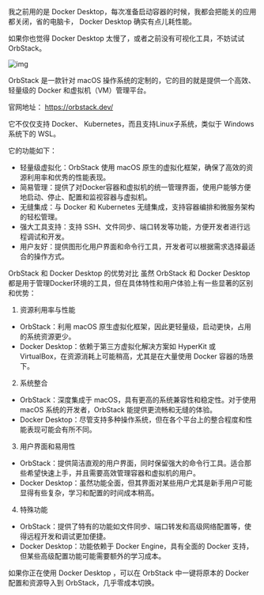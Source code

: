 
我之前用的是 Docker Desktop，每次准备启动容器的时候，我都会把能关的应用都关闭，省的电脑卡， Docker Desktop 确实有点儿耗性能。

如果你也觉得 Docker Desktop 太慢了，或者之前没有可视化工具，不妨试试 OrbStack。

![img](https://wowpb.pages.dev/file/b73b5a932a881a65c1f30.png)

OrbStack 是一款针对 macOS 操作系统的定制的，它的目的就是提供一个高效、轻量级的 Docker 和虚拟机（VM）管理平台。

官网地址： https://orbstack.dev/

它不仅仅支持 Docker、 Kubernetes，而且支持Linux子系统，类似于 Windows 系统下的 WSL。

它的功能如下：

- 轻量级虚拟化：OrbStack 使用 macOS 原生的虚拟化框架，确保了高效的资源利用率和优秀的性能表现。
- 简易管理：提供了对Docker容器和虚拟机的统一管理界面，使用户能够方便地启动、停止、配置和监视容器与虚拟机。
- 无缝集成：与 Docker 和 Kubernetes 无缝集成，支持容器编排和微服务架构的轻松管理。
- 强大工具支持：支持 SSH、文件同步、端口转发等功能，方便开发者进行远程调试和开发。
- 用户友好：提供图形化用户界面和命令行工具，开发者可以根据需求选择最适合的操作方式。

OrbStack 和 Docker Desktop 的优势对比
虽然 OrbStack 和 Docker Desktop 都是用于管理Docker环境的工具，但在具体特性和用户体验上有一些显著的区别和优势：

1. 资源利用率与性能

- OrbStack：利用 macOS 原生虚拟化框架，因此更轻量级，启动更快，占用的系统资源更少。  
- Docker Desktop：依赖于第三方虚拟化解决方案如 HyperKit 或 VirtualBox，在资源消耗上可能稍高，尤其是在大量使用 Docker 容器的场景下。
  
2. 系统整合

- OrbStack：深度集成于 macOS，具有更高的系统兼容性和稳定性。对于使用 macOS 系统的开发者，OrbStack 能提供更流畅和无缝的体验。  
- Docker Desktop：尽管支持多种操作系统，但在各个平台上的整合程度和性能表现可能会有所不同。 
 
3. 用户界面和易用性

- OrbStack：提供简洁直观的用户界面，同时保留强大的命令行工具。适合那些希望快速上手，并且需要高效管理容器和虚拟机的用户。  
- Docker Desktop：虽然功能全面，但其界面对某些用户尤其是新手用户可能显得有些复杂，学习和配置的时间成本稍高。  

4. 特殊功能

- OrbStack：提供了特有的功能如文件同步、端口转发和高级网络配置等，使得远程开发和调试更加便捷。  
- Docker Desktop：功能依赖于 Docker Engine，具有全面的 Docker 支持，但某些高级配置功能可能需要额外的学习成本。

如果你正在使用 Docker Desktop ，可以在 OrbStack 中一键将原本的 Docker 配置和资源导入到 OrbStack，几乎零成本切换。